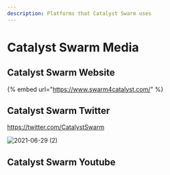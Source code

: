 ```yaml
---
description: Platforms that Catalyst Swarm uses
---
```


# Catalyst Swarm Media

## Catalyst Swarm Website
{% embed url="https://www.swarm4catalyst.com/" %}

## Catalyst Swarm Twitter
https://twitter.com/CatalystSwarm

![2021-06-29 (2)](https://user-images.githubusercontent.com/25156451/123838126-89811700-d903-11eb-9615-712ac4aab4f3.png)

## Catalyst Swarm Youtube



